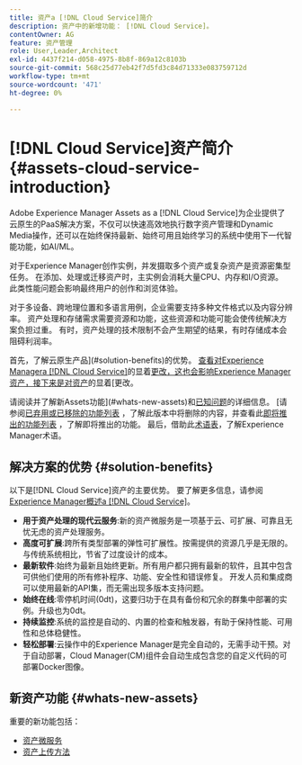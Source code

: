 ```yaml
---
title: 资产a [!DNL Cloud Service]简介
description: 资产中的新增功能： [!DNL Cloud Service]。
contentOwner: AG
feature: 资产管理
role: User,Leader,Architect
exl-id: 4437f214-d058-4975-8b8f-869a12c8103b
source-git-commit: 568c25d77eb42f7d5fd3c84d71333e083759712d
workflow-type: tm+mt
source-wordcount: '471'
ht-degree: 0%

---
```


# [!DNL Cloud Service]资产简介 {#assets-cloud-service-introduction}

<!-- Need review information from gklebus -->

Adobe Experience Manager Assets as a [!DNL Cloud Service]为企业提供了云原生的PaaS解决方案，不仅可以快速高效地执行数字资产管理和Dynamic Media操作，还可以在始终保持最新、始终可用且始终学习的系统中使用下一代智能功能，如AI/ML。

对于Experience Manager创作实例，并发摄取多个资产或复杂资产是资源密集型任务。 在添加、处理或迁移资产时，主实例会消耗大量CPU、内存和I/O资源。 此类性能问题会影响最终用户的创作和浏览体验。

对于多设备、跨地理位置和多语言用例，企业需要支持多种文件格式以及内容分辨率。 资产处理和存储需求需要资源和功能，这些资源和功能可能会使传统解决方案负担过重。 有时，资产处理的技术限制不会产生期望的结果，有时存储成本会阻碍利润率。

首先，了解云原生产品](#solution-benefits)的优势。 [查看对Experience Managera [!DNL Cloud Service]](/help/release-notes/aem-cloud-changes.md)的显着[更改，这也会影响Experience Manager资产，接下来是对资产](/help/assets/assets-cloud-changes.md)的显着[更改。

请阅读并了解新Assets功能](#whats-new-assets)和[已知问题](/help/release-notes/known-issues.md)的详细信息。 [请参阅[已弃用或已移除的功能列表](/help/release-notes/deprecated-removed-features.md) ，了解此版本中将删除的内容，并查看此[即将推出的功能列表](/help/release-notes/known-issues.md#upcoming-assets-capabilities) ，了解即将推出的功能。 最后，借助此[术语表](/help/overview/terminology.md)，了解Experience Manager术语。

## 解决方案的优势 {#solution-benefits}

以下是[!DNL Cloud Service]资产的主要优势。 要了解更多信息，请参阅[Experience Manager概述a [!DNL Cloud Service]](/help/overview/introduction.md)。

* **用于资产处理的现代云服务**:新的资产微服务是一项基于云、可扩展、可靠且无忧无虑的资产处理服务。
* **高度可扩展**:跨所有类型部署的弹性可扩展性。按需提供的资源几乎是无限的。 与传统系统相比，节省了过度设计的成本。
* **最新软件**:始终为最新且始终更新。所有用户都只拥有最新的软件，且其中包含可供他们使用的所有修补程序、功能、安全性和错误修复。 开发人员和集成商可以使用最新的API集，而无需出现多版本支持问题。
* **始终在线**:零停机时间(0dt)，这要归功于在具有备份和冗余的群集中部署的实例。升级也为0dt。
* **持续监控**:系统的监控是自动的、内置的检查和触发器，有助于保持性能、可用性和总体稳健性。
* **轻松部署**:云操作中的Experience Manager是完全自动的，无需手动干预。对于自动部署，Cloud Manager(CM)组件会自动生成包含您的自定义代码的可部署Docker图像。

## 新资产功能 {#whats-new-assets}

重要的新功能包括：

* [资产微服务](/help/assets/asset-microservices-overview.md)
* [资产上传方法](/help/assets/add-assets.md)
